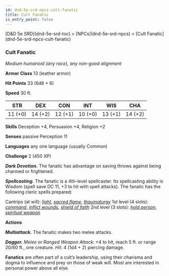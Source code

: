 ```yaml
---
id: dnd-5e-srd-npcs-cult-fanatic
title: Cult Fanatic
is_entry_point: false
---
```


<breadcrumb>
[D&D 5e SRD](dnd-5e-srd-toc) >  [NPCs](dnd-5e-srd-npcs) > [Cult Fanatic](dnd-5e-srd-npcs-cult-fanatic)
</breadcrumb>

### Cult Fanatic

*Medium humanoid (any race), any non-good alignment*

**Armor Class** 13 (leather armor)

**Hit Points** 33 (6d8 + 6)

**Speed** 30 ft.

| STR     | DEX     | CON     | INT     | WIS     | CHA     |
|---------|---------|---------|---------|---------|---------|
| 11 (+0) | 14 (+2) | 12 (+1) | 10 (+0) | 13 (+1) | 14 (+2) |

**Skills** Deception +4, Persuasion +4, Religion +2

**Senses** passive Perception 11

**Languages** any one language (usually Common)

**Challenge** 2 (450 XP)

***Dark Devotion.*** The fanatic has advantage on saving throws against being charmed or frightened.

***Spellcasting.*** The fanatic is a 4th-level spellcaster. Its spellcasting ability is Wisdom (spell save DC 11, +3 to hit with spell attacks). The fanatic has the following cleric spells prepared:

Cantrips (at will): [*light*](dnd-5e-srd-spell-light), [*sacred flame*](dnd-5e-srd-spell-sacred-flame), [*thaumaturgy*](dnd-5e-srd-spell-thaumaturgy)
1st level (4 slots): [*command*](dnd-5e-srd-spell-command), [*inflict wounds*](dnd-5e-srd-spell-inflict-wounds), [*shield of faith*](dnd-5e-srd-spell-shield-of-faith)
2nd level (3 slots): [*hold person*](dnd-5e-srd-spell-hold-person), [*spiritual weapon*](dnd-5e-srd-spell-spiritual-weapon)

**Actions**

***Multiattack.*** The fanatic makes two melee attacks.

***Dagger.*** *Melee or Ranged Weapon Attack:* +4 to hit, reach 5 ft. or range 20/60 ft., one creature. *Hit*: 4 (1d4 + 2) piercing damage.

**Fanatics** are often part of a cult’s leadership, using their charisma and dogma to influence and prey on those of weak will. Most are interested in personal power above all else.

